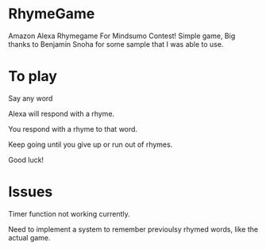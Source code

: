 # RhymeGame

Amazon Alexa Rhymegame For Mindsumo Contest!
Simple game, Big thanks to Benjamin Snoha for some sample that I was able to use.

# To play

Say any word

Alexa will respond with a rhyme.

You respond with a rhyme to that word.

Keep going until you give up or run out of rhymes.

Good luck!
# Issues
Timer function not working currently.

Need to implement a system to remember previoulsy rhymed words, like the actual game.
